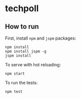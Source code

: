 # techpoll

## How to run

First, install `npm` and `jspm` packages:

```
npm install
npm install jspm -g
jspm install
```

To serve with hot reloading:

```
npm start
```

To run the tests:

```
npm test
```

